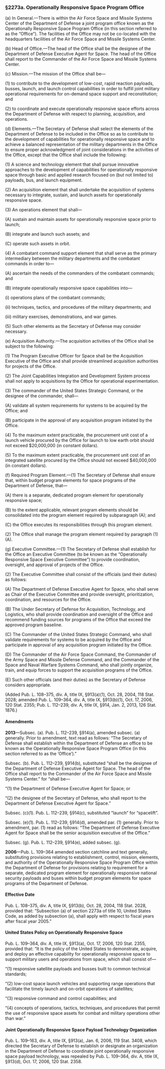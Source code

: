 ### §2273a. Operationally Responsive Space Program Office ###

(a) In General.—There is within the Air Force Space and Missile Systems Center of the Department of Defense a joint program office known as the Operationally Responsive Space Program Office (in this section referred to as the “Office”). The facilities of the Office may not be co-located with the headquarters facilities of the Air Force Space and Missile Systems Center.

(b) Head of Office.—The head of the Office shall be the designee of the Department of Defense Executive Agent for Space. The head of the Office shall report to the Commander of the Air Force Space and Missile Systems Center.

(c) Mission.—The mission of the Office shall be—

(1) to contribute to the development of low-cost, rapid reaction payloads, busses, launch, and launch control capabilities in order to fulfill joint military operational requirements for on-demand space support and reconstitution; and

(2) to coordinate and execute operationally responsive space efforts across the Department of Defense with respect to planning, acquisition, and operations.

(d) Elements.—The Secretary of Defense shall select the elements of the Department of Defense to be included in the Office so as to contribute to the development of capabilities for operationally responsive space and to achieve a balanced representation of the military departments in the Office to ensure proper acknowledgment of joint considerations in the activities of the Office, except that the Office shall include the following:

(1) A science and technology element that shall pursue innovative approaches to the development of capabilities for operationally responsive space through basic and applied research focused on (but not limited to) payloads, bus, and launch equipment.

(2) An acquisition element that shall undertake the acquisition of systems necessary to integrate, sustain, and launch assets for operationally responsive space.

(3) An operations element that shall—

(A) sustain and maintain assets for operationally responsive space prior to launch;

(B) integrate and launch such assets; and

(C) operate such assets in orbit.

(4) A combatant command support element that shall serve as the primary intermediary between the military departments and the combatant commands in order to—

(A) ascertain the needs of the commanders of the combatant commands; and

(B) integrate operationally responsive space capabilities into—

(i) operations plans of the combatant commands;

(ii) techniques, tactics, and procedures of the military departments; and

(iii) military exercises, demonstrations, and war games.

(5) Such other elements as the Secretary of Defense may consider necessary.

(e) Acquisition Authority.—The acquisition activities of the Office shall be subject to the following:

(1) The Program Executive Officer for Space shall be the Acquisition Executive of the Office and shall provide streamlined acquisition authorities for projects of the Office.

(2) The Joint Capabilities Integration and Development System process shall not apply to acquisitions by the Office for operational experimentation.

(3) The commander of the United States Strategic Command, or the designee of the commander, shall—

(A) validate all system requirements for systems to be acquired by the Office; and

(B) participate in the approval of any acquisition program initiated by the Office.

(4) To the maximum extent practicable, the procurement unit cost of a launch vehicle procured by the Office for launch to low earth orbit should not exceed $20,000,000 (in constant dollars).

(5) To the maximum extent practicable, the procurement unit cost of an integrated satellite procured by the Office should not exceed $40,000,000 (in constant dollars).

(f) Required Program Element.—(1) The Secretary of Defense shall ensure that, within budget program elements for space programs of the Department of Defense, that—

(A) there is a separate, dedicated program element for operationally responsive space;

(B) to the extent applicable, relevant program elements should be consolidated into the program element required by subparagraph (A); and

(C) the Office executes its responsibilities through this program element.

(2) The Office shall manage the program element required by paragraph (1)(A).

(g) Executive Committee.—(1) The Secretary of Defense shall establish for the Office an Executive Committee (to be known as the “Operationally Responsive Space Executive Committee”) to provide coordination, oversight, and approval of projects of the Office.

(2) The Executive Committee shall consist of the officials (and their duties) as follows:

(A) The Department of Defense Executive Agent for Space, who shall serve as Chair of the Executive Committee and provide oversight, prioritization, coordination, and resources for the Office.

(B) The Under Secretary of Defense for Acquisition, Technology, and Logistics, who shall provide coordination and oversight of the Office and recommend funding sources for programs of the Office that exceed the approved program baseline.

(C) The Commander of the United States Strategic Command, who shall validate requirements for systems to be acquired by the Office and participate in approval of any acquisition program initiated by the Office.

(D) The Commander of the Air Force Space Command, the Commander of the Army Space and Missile Defense Command, and the Commander of the Space and Naval Warfare Systems Command, who shall jointly organize, train, and equip forces to support the acquisition programs of the Office.

(E) Such other officials (and their duties) as the Secretary of Defense considers appropriate.

(Added Pub. L. 108–375, div. A, title IX, §913(a)(1), Oct. 28, 2004, 118 Stat. 2028; amended Pub. L. 109–364, div. A, title IX, §913(b)(1), Oct. 17, 2006, 120 Stat. 2355; Pub. L. 112–239, div. A, title IX, §914, Jan. 2, 2013, 126 Stat. 1876.)

#### Amendments ####

**2013**—Subsec. (a). Pub. L. 112–239, §914(a), amended subsec. (a) generally. Prior to amendment, text read as follows: “The Secretary of Defense shall establish within the Department of Defense an office to be known as the Operationally Responsive Space Program Office (in this section referred to as the ‘Office’).”

Subsec. (b). Pub. L. 112–239, §914(b), substituted “shall be the designee of the Department of Defense Executive Agent for Space. The head of the Office shall report to the Commander of the Air Force Space and Missile Systems Center.” for “shall be—

“(1) the Department of Defense Executive Agent for Space; or

“(2) the designee of the Secretary of Defense, who shall report to the Department of Defense Executive Agent for Space.”

Subsec. (c)(1). Pub. L. 112–239, §914(c), substituted “launch” for “spacelift”.

Subsec. (e)(1). Pub. L. 112–239, §914(d), amended par. (1) generally. Prior to amendment, par. (1) read as follows: “The Department of Defense Executive Agent for Space shall be the senior acquisition executive of the Office.”

Subsec. (g). Pub. L. 112–239, §914(e), added subsec. (g).

**2006**—Pub. L. 109–364 amended section catchline and text generally, substituting provisions relating to establishment, control, mission, elements, and authority of the Operationally Responsive Space Program Office within the Department of Defense for provisions relating to requirement for a separate, dedicated program element for operationally responsive national security payloads and buses within budget program elements for space programs of the Department of Defense.

#### Effective Date ####

Pub. L. 108–375, div. A, title IX, §913(b), Oct. 28, 2004, 118 Stat. 2028, provided that: “Subsection (a) of section 2273a of title 10, United States Code, as added by subsection (a), shall apply with respect to fiscal years after fiscal year 2005.”

#### United States Policy on Operationally Responsive Space ####

Pub. L. 109–364, div. A, title IX, §913(a), Oct. 17, 2006, 120 Stat. 2355, provided that: “It is the policy of the United States to demonstrate, acquire, and deploy an effective capability for operationally responsive space to support military users and operations from space, which shall consist of—

“(1) responsive satellite payloads and busses built to common technical standards;

“(2) low-cost space launch vehicles and supporting range operations that facilitate the timely launch and on-orbit operations of satellites;

“(3) responsive command and control capabilities; and

“(4) concepts of operations, tactics, techniques, and procedures that permit the use of responsive space assets for combat and military operations other than war.”

#### Joint Operationally Responsive Space Payload Technology Organization ####

Pub. L. 109–163, div. A, title IX, §913(a), Jan. 6, 2006, 119 Stat. 3408, which directed the Secretary of Defense to establish or designate an organization in the Department of Defense to coordinate joint operationally responsive space payload technology, was repealed by Pub. L. 109–364, div. A, title IX, §913(d), Oct. 17, 2006, 120 Stat. 2358.